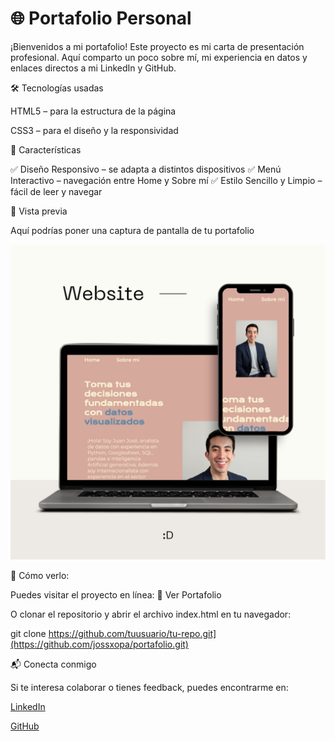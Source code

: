 <h1>🌐 Portafolio Personal</h1>

¡Bienvenidos a mi portafolio!
Este proyecto es mi carta de presentación profesional. Aquí comparto un poco sobre mí, mi experiencia en datos y enlaces directos a mi LinkedIn
y GitHub.

🛠️ Tecnologías usadas

HTML5 – para la estructura de la página

CSS3 – para el diseño y la responsividad

📱 Características

✅ Diseño Responsivo – se adapta a distintos dispositivos
✅ Menú Interactivo – navegación entre Home y Sobre mí
✅ Estilo Sencillo y Limpio – fácil de leer y navegar

📸 Vista previa

Aquí podrías poner una captura de pantalla de tu portafolio

![Preview del Portafolio](./img/Mockup.png)

🚀 Cómo verlo:

Puedes visitar el proyecto en línea:
🔗 Ver Portafolio

O clonar el repositorio y abrir el archivo index.html en tu navegador:

git clone https://github.com/tuusuario/tu-repo.git](https://github.com/jossxopa/portafolio.git)

📬 Conecta conmigo

Si te interesa colaborar o tienes feedback, puedes encontrarme en:

[LinkedIn](https://www.linkedin.com/in/juanjoseromeroxopa/)

[GitHub](https://github.com/jossxopa/portafolio.git)
